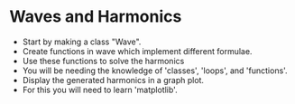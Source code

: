 Waves and Harmonics
=========

- Start by making a class "Wave".
- Create functions in wave which implement different formulae.
- Use these functions to solve the harmonics
- You will be needing the knowledge of 'classes', 'loops', and 'functions'.
- Display the generated harmonics in a graph plot.
- For this you will need to learn 'matplotlib'.
